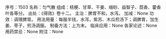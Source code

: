 序号：1503
名称：匀气散
组成：桔梗、甘草、干姜、缩砂、益智子、茴香、藿香叶各等分。
出处：《得效》卷十二。
主治：脾胃不和，水泻。
加减：None
功效：调理脾胃。
用法用量：每服半钱，水泻，紫苏、木瓜煎汤下；调脾胃，加生姜、枣子，煎汤调服。
制备方法：上为末。
临床应用：None
各家论述：None
用药禁忌：None
附注：None
